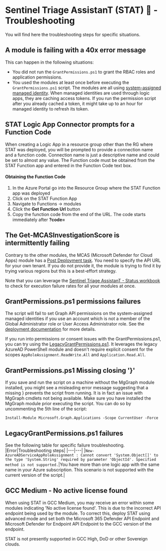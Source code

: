 # Sentinel Triage AssistanT (STAT) :hospital: - Troubleshooting

You will find here the troubleshooting steps for specific situations.

## A module is failing with a 40x error message

This can happen in the following situations:
- You did not run the `GrantPermissions.ps1` to grant the RBAC roles and application permissions.
- You used the modules at least once before executing the `GrantPermissions.ps1` script. The modules are all using [system-assigned managed identity](https://learn.microsoft.com/en-us/azure/active-directory/managed-identities-azure-resources/overview). When managed identities are used through logic apps, they are caching access tokens. If you run the permission script after you already cached a token, it might take up to an hour for managed identity to refresh its token.    

## STAT Logic App Connector prompts for a Function Code

When creating a Logic App in a resource group other than the RG where STAT was deployed, you will be prompted to provide a connection name and a function code.  Connection name is just a descriptive name and could be set to almost any value.  The Function code must be obtained from the STAT Function app and entered in the Function Code text box.

#### Obtaining the Function Code

1.  In the Azure Portal go into the Resource Group where the STAT Function app was deployed
2.  Click on the STAT Function App
3.  Navigate to Functions -> modules
4.  Click the **Get Function Url** button
5.  Copy the function code from the end of the URL.  The code starts immediately after **?code=**

## The Get-MCASInvestigationScore is intermittently failing

Contrary to the other modules, the MCAS (Microsoft Defender for Cloud Apps) module has a [Post Deployment task](/Modules/MCASModule#post-deployment). You need to specify the API URL for your own tenant. If you do not provide it, the module is trying to find it by trying various regions but this is a best-effort strategy.

Note that you can leverage the [Sentinel Triage AssistanT - Status workbook](/Workbook) to check for execution failure rates for all your modules at once.

## GrantPermissions.ps1 permissions failures

The script will fail to set Graph API permissions on the system-assigned managed identities if you use an account which is not a member of the Global Administrator role or User Access Administrator role. See the [deployment documentation](/Deploy#grant-permissions) for more details.

If you run into permissions or consent issues with the GrantPermissions.ps1, you can try using the [LegacyGrantPermissions.ps1](/Deploy/LegacyGrantPermissions.ps1). It leverages the legacy AzureAD PowerShell module and doesn't require explicit consent for the scopes `AppRoleAssignment.ReadWrite.All` and `Application.Read.All`. 

## GrantPermissions.ps1 Missing closing '}'

If you save and run the script on a machine without the MgGraph module installed, you might see a misleading error message suggesting that a missing } prevents the script from running. It is in fact an issue with MgGraph cmdlets not being available.
Make sure you have installed the MgGraph module prior executing the script. You can do so by uncommenting the 5th line of the script:
```
Install-Module Microsoft.Graph.Applications -Scope CurrentUser -Force
```

## LegacyGrantPermissions.ps1 failures

See the following table for specific failure troubleshooting.
|Error|Troubleshooting steps|
|---|---|
|`New-AzureADServiceAppRoleAssignment : Cannot convert 'System.Object[]' to the type 'System.String' required by parameter 'ObjectId'. Specified method is not supported.`|You have more than one logic app with the same name in your Azure subscription. This scenario is not supported with the current version of the script.|

## GCC Medium - No active license found

When using STAT in GCC Medium, you may receive an error within some modules indicating 'No active license found'.  This is due to the incorrect API endpoint being used by the module.  To correct this, deploy STAT using advanced mode and set both the Microsoft 365 Defender API Endpoint and Microsoft Defender for Endpoint API Endpoint to the GCC version of the endpoint.

STAT is not presently supported in GCC High, DoD or other Sovereign clouds.